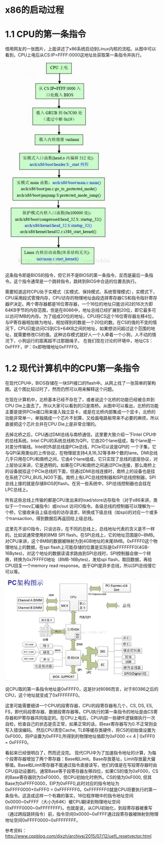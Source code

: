 # x86的启动过程

# 1.1 CPU的第一条指令

借用网友的一张图片，上面讲述了x86系统启动到Linux内核的流程。从图中可以看到，CPU上电后从CS:IP=FFFF:0000这地址处获取第一条指令并执行。

![X86架构下的从开机到Start_kernel启动的总体过程](/assets/20140807152559130.jpeg)

这条指令即是BIOS的指令，但它并不是BIOS的第一条指令，反而是最后一条指令。这个指令通常是一个跳转指令，跳转到BIOS中合适的位置去执行。

需要知道这时CPU处于实模式（实模式、保持模式、系统管理模式），实模式下，CPU采用段式管理内存，CPU访存的物理地址由段选择寄存器CS和指令指针寄存器IP决定。两个寄存器都是16位寄存器，一个16位的地址只能访问2的16次方即64KB字节的内存范围，但是在8086中，地址总线已经扩展到20位，即它最多可以访问1MB的内存。为了组成20位的地址，CPU将CS这个16位寄存器左移4位，与IP寄存器相加做为地址，相加得到的数是一个20位的数。在CS的值的不变的情况下，CPU只能访问CS到CS+64KB之间的地址，如果想访问超过这个范围的地址，就需要修改CS的值。这种访存模式就好人一个人牵着一个小狗，人不动的情况下，小狗运行的距离超不过那跟绳子。
在我们现在讨论的环境中，地址CS：0xFFFF，IP：0x即物理地址0xFFFF0。

# 1.2 现代计算机中的CPU第一条指令

在现代CPU中，BIOS存储在一块SPI接口的flash中。从网上找了一张简单的架构图。这个图比较过时了，然而仍然可以用来解释这个问题。

在现在计算机中，北桥基本已经不存在了，或者说这个北桥的功能已经被合并到CPU Die上面去了。所以大家可以看到的只是南桥。从图中可以看出，北桥的功能主要是提供PCIe接口用来接入独立显卡，或是在北桥内部集成一个显卡，北桥的功能非常单一，单独搞成一个芯片不划算，又给画电路板带来不必要的麻烦，所以直接把这个芯片合并在CPU Die上是非常合理的。

去掉北桥之后，CPU通过DMI总线与南桥通信。这里要大致介绍一下Intel CPU中的总线系统。Intel CPU的系统总线称为QPI，它由20个lane组成，每个lane是一对差分传输线。Intel的外部总线是PCIe总线，PCIe可以说是QPI的 一个子集，它与QPI采用类似的上传协议，在物理层支持4,8,16,32等多种个数的lane。DMI总线几乎只用在CPU和南桥之间，它由4个lane组成，它只实现了总线的底层协议，对上层协议来讲，它是透明的。如果在CPU和南桥之间通过PCIe连接，那么南桥上的设备就挂这个PCIe总线的下面，但通过DMI总线连接时，南桥上的设备也是挂在系统了CPU_BUS_NO0下面。南桥上有LPC总线控制器和SPI总线控制器，SPI总线上接的就是存储BIOS的flash。在另一些系统中，SPI总线控制器也会挂在LPC总线上。

所有这些总线上传输的都是CPU发出来的load/store访存指令（对于x86来讲，类似于一个mov汇编指令）或in/out 访问IO指令。各级总线的控制器可以理解为一个桥，它接收来自上级总线的访存请求，转换成下级总线（如spi)的对应一个或多个transaction，得到数据后再返回给上级总线。

这里先不谈IO指令，只谈访存，在不同的总线上，总线地址代表的含义是不一样的。比如说通常使用的8MB SPI flash。在SPI总线上，它的地址范围是0~8MB。对CPU来讲，这个8MB的数据被映射为到4GB地址的末尾8MB。0xFFFF0这个物理地址上的数据，在spi flash上可能存储的位置是实际是0xFFFFFFF0(4GB-16Bytes)，对这个地址的数据读请求路由到SPI总线时，SPI控制器会做一个转换，转换为0x7FFFF0地址（8MB-16Bytes)，发给spi flash，取回数据，再给CPU回复一个memory read response。由于QPI是异步总线，所以SPI总线慢它可以等。

![](/assets/cd306921220602561.png)

说CPU取的第一条指令地址是0xFFFF0，这是针对8086而言，对于80386之后的CPU，这个地址就变成了0xFFFFFFF0。

这里可能需要细讲一个CPU的段寄存器，CPU的段寄存器有几个，CS, DS, ES, FS，即代码段寄存器、数据段寄存器等。CPU执行的第一条指令的地址是由CS寄存器和IP寄存器共同指定的。在CPU上电后，CPU内部一些硬件逻辑做执行一次自检，检查自己的状态是否正常，如果正常的话，将eax寄存器写为0.不正常则会写入错误编码。
然后CPU清空Cache, TLB等缓存类硬件，将CS的初始值设置为0xF000，将IP设置为0xFFF0,所得到的物理地址值即为0xF000 << 4 | 0xFFF0 = 0xFFFF0。

看起来已经很明白了，然而还没完。
现代CPU中为了加速指令地址的计算，为每个段寄存器增加了两个寄存器：Base和Limit。Base存放基址，Limit存放最大偏移值。Base和Limit寄存器不能通过指令直接读写，他们的值是在写段寄存器时由CPU自动设置的。通常Base等于段寄存器左移四位，如果CS的值为0xF000，CS的Base寄存器则为0xF0000，但CPU初始化时例外。CS的值为0xF000, 但其Base为0xFFFF0000，EIP为0xFFF0,此时对应的指令地址为0xFFFF0000+0xFFF0 = 0xFFFFFFF0。0xFFFFFFF0就是CPU将要执行的第一条指令。这造成这样一个有趣的事实，16位程序眼中的指令地址空间0x0000~0xFFFF（大小为64K）被CPU翻译到物理地址空间(0xFFFF0000~0xFFFFFFFF)。也就是说，从CPU初始化，到段寄存器被重写（通过跨段跳转指令）前，指令空间0x0000~0xFFFF通过段寄存器被映射到物理地址空间0xFFFF0000~0xFFFFFFFF。

参考资料：
http://www.cppblog.com/djxzh/archive/2015/07/12/uefi_resetvector.html

